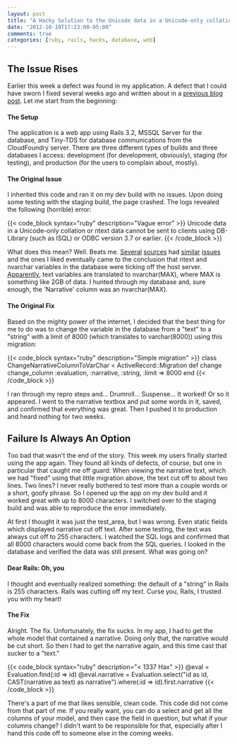 ```yaml
---
layout: post
title: "A Hacky Solution to the Unicode data in a Unicode-only collation problem"
date: "2012-10-19T17:23:00-05:00"
comments: true
categories: [ruby, rails, hacks, database, web]
---
```


The Issue Rises <a id="problem"></a>
---------------

Earlier this week a defect was found in my application. A defect that I could have sworn I fixed several weeks ago and written about in a [previous blog post][pb]. Let me start from the beginning:

[pb]: http://nullablevoid.blogspot.com/2012/10/unicode-data-in-unicode-only-collation.html

#### The Setup ####

The application is a web app using Rails 3.2, MSSQL Server for the database, and Tiny-TDS for database communications from the CloudFoundry server. There are three different types of builds and three databases I access: development (for development, obviously), staging (for testing), and production (for the users to complain about, mostly).

#### The Original Issue ####

I inherited this code and ran it on my dev build with no issues. Upon doing some testing with the staging build, the page crashed. The logs revealed the following (horrible) error:

{{< code_block syntax="ruby" description="Vague error" >}}
Unicode data in a Unicode-only collation or ntext data cannot be sent to clients using DB-Library (such as ISQL) or ODBC version 3.7 or earlier.
{{< /code_block >}}

What does this mean? Well. Beats me. [Several][s1] [sources][s2] had [similar][s3] [issues][s4] and the ones I liked eventually came to the conclusion that ntext and nvarchar variables in the database were ticking off the host server. [Apparently][msdn], text variables are translated to nvarchar(MAX), where MAX is something like 2GB of data. I hunted through my database and, sure enough, the 'Narrative' column was an nvarchar(MAX).

[s1]: http://dirk.net/2010/09/18/sql-server-with-freetds-unicode-data-error/
[s2]: http://stackoverflow.com/questions/5414890/mssql-query-issue-in-php-and-querying-text-data
[s3]: http://stackoverflow.com/questions/8705008/tiny-tds-error-on-heroku-connecting-to-sqlserver-db
[s4]: http://findyourscript.com/index.php/2011/05/20/unicode-data-in-a-unicode-only-collation-or-ntext-data-cannot-be-sent-to-clients-using-db-library/
[msdn]: http://msdn.microsoft.com/en-us/library/ms186939.aspx

#### The Original Fix ####

Based on the mighty power of the internet, I decided that the best thing for me to do was to change the variable in the database from a "text" to a "string" with a limit of 8000 (which translates to varchar(8000)) using this migration:

{{< code_block syntax="ruby" description="Simple migration" >}}
class ChangeNarrativeColumnToVarChar < ActiveRecord::Migration
  def change
    change_column :evaluation, :narrative, :string, :limit => 8000
  end
{{< /code_block >}}

I ran through my repro steps and... Drumroll... Suspense... It worked! Or so it appeared. I went to the narrative textbox and put some words in it, saved, and confirmed that everything was great. Then I pushed it to production and heard nothing for two weeks.

Failure Is Always An Option <a id="failure"></a>
---------------------------
Too bad that wasn't the end of the story. This week my users finally started using the app again. They found all kinds of defects, of course, but one in particular that caught me off guard: When viewing the narrative text, which we had "fixed" using that little migration above, the text cut off to about two lines. Two lines? I never really bothered to test more than a couple words or a short, goofy phrase. So I opened up the app on my dev build and it worked great with up to 8000 characters. I switched over to the staging build and was able to reproduce the error immediately.

At first I thought it was just the test_area, but I was wrong. Even static fields which displayed narrative cut off text. After some testing, the text was always cut off to 255 characters. I watched the SQL logs and confirmed that all 8000 characters would come back from the SQL queries. I looked in the database and verified the data was still present. What was going on?

#### Dear Rails: Oh, you ####

I thought and eventually realized something: the default of a "string" in Rails is 255 characters. Rails was cutting off my text. Curse you, Rails, I trusted you with my heart!

#### The Fix ####

Alright. The fix. Unfortunately, the fix sucks. In my app, I had to get the whole model that contained a narrative. Doing only that, the narrative would be cut short. So then I had to get the narrative again, and this time cast that sucker to a "text."

{{< code_block syntax="ruby" description="< 1337 Hax" >}}
@eval = Evaluation.find(:id => id)
@eval.narrative = Evaluation.select("id as id, CAST(narrative as text) as narrative").where(:id => id).first.narrative
{{< /code_block >}}

There's a part of me that likes sensible, clean code. This code did not come from that part of me. If you really want, you can do a select and get all the columns of your model, and then case the field in question, but what if your columns change? I didn't want to be responsible for that, especially after I hand this code off to someone else in the coming weeks.
